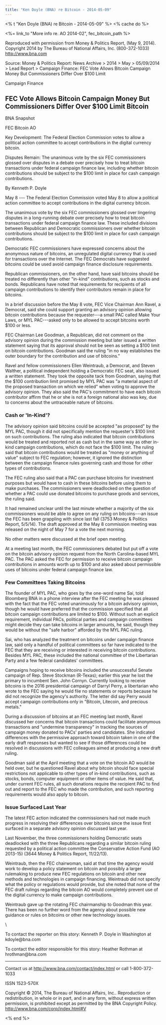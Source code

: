 ```yaml
---
title: "Ken Doyle (BNA) re Bitcoin - 2014-05-09"
---
```


\<% t \"Ken Doyle (BNA) re Bitcoin - 2014-05-09\" %\> \<% cache do %\>

\<%= link\_to \"More info re. AO 2014-02\", fec\_bitcoin\_path %\>

Reproduced with permission from Money & Politics Report, (May 9, 2014).\
Copyright 2014 by The Bureau of National Affairs, Inc. (800-372-1033)\
<http://www.bna.com>

Source: Money & Politics Report: News Archive \> 2014 \> May \>
05/09/2014 \> Lead Report \> Campaign Finance: FEC Vote Allows Bitcoin
Campaign Money But Commissioners Differ Over \$100 Limit

Campaign Finance

FEC Vote Allows Bitcoin Campaign Money But Commissioners Differ Over \$100 Limit Bitcoin
----------------------------------------------------------------------------------------

BNA Snapshot

FEC Bitcoin AO

Key Development: The Federal Election Commission votes to allow a
political action committee to accept contributions in the digital
currency bitcoin.

Disputes Remain: The unanimous vote by the six FEC commissioners glossed
over disputes in a debate over precisely how to treat bitcoin
transactions under federal campaign finance law, including whether
bitcoin contributions should be subject to the \$100 limit in place for
cash campaign contributions.

By Kenneth P. Doyle

May 8 --- The Federal Election Commission voted May 8 to allow a
political action committee to accept contributions in the digital
currency bitcoin.

The unanimous vote by the six FEC commissioners glossed over lingering
disputes in a long-running debate over precisely how to treat bitcoin
transactions under federal campaign finance law. These included
divisions between Republican and Democratic commissioners over whether
bitcoin contributions should be subject to the \$100 limit in place for
cash campaign contributions.

Democratic FEC commissioners have expressed concerns about the anonymous
nature of bitcoins, an unregulated digital currency that is used for
transactions over the Internet. The FEC Democrats have suggested
bitcoins could be used avoid campaign finance disclosure requirements.

Republican commissioners, on the other hand, have said bitcoins should
be treated no differently than other "in-kind" contributions, such as
stocks and bonds. Republicans have noted that requirements for
recipients of all campaign contributions to identify their contributors
remain in place for bitcoins.

In a brief discussion before the May 8 vote, FEC Vice Chairman Ann
Ravel, a Democrat, said she could support granting an advisory opinion
allowing bitcoin contributions because the requester---a small PAC
called Make Your Laws, or MYL PAC---asked only to be allowed to accept
bitcoins worth \$100 or less.

FEC Chairman Lee Goodman, a Republican, did not comment on the advisory
opinion during the commission meeting but later issued a written
statement saying that its approval should not be seen as setting a \$100
limit on bitcoin contributions. Goodman said the ruling "in no way
establishes the outer boundary for the contribution and use of
bitcoins."

Ravel and fellow commissioners Ellen Weintraub, a Democrat, and Steven
Walther, a political independent holding a Democratic FEC seat, also
issued a written statement. They took the opposite tack from Goodman,
saying that the \$100 contribution limit promised by MYL PAC was "a
material aspect of the proposed transaction on which we relied" when
voting to approve the advisory opinion. They also said the PAC\'s
commitment to have each bitcoin contributor affirm that he or she is not
a foreign national also was key, due to concerns about the untraceable
nature of bitcoins.

### Cash or 'In-Kind'?

The advisory opinion said bitcoins could be accepted "as proposed" by
the MYL PAC, though it did not specifically mention the requester\'s
\$100 limit on such contributions. The ruling also indicated that
bitcoin contributions would be treated and reported not as cash but in
the same way as other in-kind campaign contributions, which do not face
the \$100 limit. The ruling said that bitcoin contributions would be
treated as "money or anything of value" subject to FEC regulation;
however, it ignored the distinction between the campaign finance rules
governing cash and those for other types of contributions.

The FEC ruling also said that a PAC can purchase bitcoins for investment
purposes but would have to cash in these bitcoins before using them to
make purchases. The commissioners were deadlocked on the question of
whether a PAC could use donated bitcoins to purchase goods and services,
the ruling said.

It had remained unclear until the last minute whether a majority of the
six commissioners would be able to agree on any ruling on bitcoins---an
issue the FEC has been grappling with since last fall (3753 Money &
Politics Report, 5/5/14). The draft approved at the May 8 commission
meeting was released on the night of May 7 for a vote the next morning.

No other matters were discussed at the brief open meeting.

At a meeting last month, the FEC commissioners debated but put off a
vote on the bitcoin advisory opinion request from the North
Carolina-based MYL PAC. The PAC asked the FEC for permission to receive
bitcoin campaign contributions in amounts worth up to \$100 and also
asked about permissible uses of bitcoins under federal campaign finance
law.

### Few Committees Taking Bitcoins

The founder of MYL PAC, who goes by the one-word name Sai, told
Bloomberg BNA in a phone interview after the FEC meeting he was pleased
with the fact that the FEC voted unanimously for a bitcoin advisory
opinion, though he would have preferred that the commission specified
that all bitcoin campaign contributions are limited to \$100. Without
such an explicit requirement, individual PACs, political parties and
campaign committees might decide they can take bitcoins in larger
amounts, he said, though they would be without the "safe harbor"
afforded by the MYL PAC ruling.

Sai, who has analyzed the treatment on bitcoins under campaign finance
law, said only a handful of political committees so far have indicated
to the FEC that they are receiving or interested in receiving bitcoin
contributions. Besides MYL PAC, these included the national committee of
the Libertarian Party and a few federal candidates\' committees.

Campaigns hoping to receive bitcoins included the unsuccessful Senate
campaign of Rep. Steve Stockman (R-Texas); earlier this year he lost the
primary to incumbent Sen. John Cornyn. Currently looking to receive
bitcoins is the 2016 presidential campaign of Darryl Perry, a
libertarian who wrote to the FEC saying he would file no statements or
reports because he did not recognize the agency\'s authority. The letter
did say Perry would accept campaign contributions only in "Bitcoin,
Litecoin, and precious metals."

During a discussion of bitcoins at an FEC meeting last month, Ravel
discussed her concerns that bitcoin transactions could facilitate
anonymous transactions and "undermine transparency" in tracking the
sources of campaign money donated to PACs\' parties and candidates. She
indicated differences with the permissive approach toward bitcoin taken
in one of the early draft responses but wanted to see if those
differences could be resolved in discussions with FEC colleagues aimed
at producing a new draft ruling.

Goodman said at the April meeting that a vote on the bitcoin AO would be
held over, but he questioned Ravel about why bitcoin should face special
restrictions not applicable to other types of in-kind contributions,
such as stocks, bonds, computer equipment or other items of value. He
said that, under current FEC rules, all such donations require the
recipient PAC to find out and report to the FEC who made the
contribution, and such reporting requirements would also apply to
bitcoin.

### Issue Surfaced Last Year

The latest FEC action indicated the commissioners had not made much
progress in resolving their differences over bitcoins since the issue
first surfaced in a separate advisory opinion discussed last year.

Last November, the three commissioners holding Democratic seats
deadlocked with the three Republicans regarding a similar bitcoin ruling
requested by a political action committee the Conservative Action Fund
(AO 2013-15) (3644 Money & Politics Report, 11/22/13).

Weintraub, then the FEC chairwoman, said at that time the agency would
work to develop a policy statement on bitcoin and possibly a larger
rulemaking to produce new FEC regulations on bitcoin and other new
methods and technologies in campaign financing. Weintraub did not
specify what the policy or regulations would provide, but she noted that
none of the FEC draft rulings regarding the bitcoin AO would completely
prevent use of the digital currency to make campaign contributions.

Weintraub gave up the rotating FEC chairmanship to Goodman this year.
There has been no further word from the agency about possible new
guidance or rules on bitcoins or other new technology issues.

\

To contact the reporter on this story: Kenneth P. Doyle in Washington at
kdoyle\@bna.com

To contact the editor responsible for this story: Heather Rothman at
hrothman\@bna.com

------------------------------------------------------------------------

Contact us at <http://www.bna.com/contact/index.html> or call
1-800-372-1033

ISSN 1523-570X

Copyright © 2014, The Bureau of National Affairs, Inc.. Reproduction or
redistribution, in whole or in part, and in any form, without express
written permission, is prohibited except as permitted by the BNA
Copyright Policy. <http://www.bna.com/corp/index.html#V>

\<% end %\>
